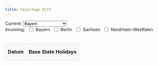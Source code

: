 ```yaml
---
title: Feiertags Diff
---
```


<div>
  <label for="base-state">Current:</label>
  <select id="base-state" name="base-state" onchange="compareHolidays()">
    <option value="Bayern">Bayern</option>
    <option value="Berlin">Berlin</option>
    <option value="Sachsen">Sachsen</option>
    <option value="Nordrhein-Westfalen">Nordrhein-Westfalen</option>
    <!-- Add more states as needed -->
  </select>
</div>
<div class="horizontal-checkboxes">
  <label for="compare-states">Incoming:</label>
  <div id="compare-states" class="horizontal-checkboxes">
    <label><input type="checkbox" name="compare-state" value="Bayern" onchange="compareHolidays()"> Bayern</label>
    <label><input type="checkbox" name="compare-state" value="Berlin" onchange="compareHolidays()"> Berlin</label>
    <label><input type="checkbox" name="compare-state" value="Sachsen" onchange="compareHolidays()"> Sachsen</label>
    <label><input type="checkbox" name="compare-state" value="Nordrhein-Westfalen" onchange="compareHolidays()"> Nordrhein-Westfalen</label>
    <!-- Add more states as needed -->
  </div>
</div>

<div id="next-holiday" class="next-holiday">
  <!-- Next holiday information will be dynamically added here -->
</div>

<div id="result" class="diff-container">
  <table id="holidays-table">
    <thead>
      <tr>
        <th>Datum</th>
        <th id="base-state-header">Base State Holidays</th>
        <!-- Compare state headers will be dynamically added here -->
      </tr>
    </thead>
    <tbody id="holidays-table-body">
      <!-- Holiday rows will be dynamically added here -->
    </tbody>
  </table>
</div>

<style>
    .main-content {
        max-width: 80%;
        margin: 0 auto;
    }
    .diff-container {
        overflow: hidden;
    }
    table {
        border-collapse: collapse;
        table-layout: fixed;
    }

    th, td {
        padding: 8px;
        border: 1px solid #e1e4e8;
        text-align: left;
    }
    th {
        background-color: #f6f8fa;
        height: 3.5em;
    }
    tr:nth-child(odd) {
        background-color: #fafafa;
    }
    .added {
        background-color: #e6ffed;
        color: #22863a;
    }
    .removed {
        background-color: #ffeef0;
        color: #cb2431;
    }
    .horizontal-checkboxes {
        display: flex;
        flex-wrap: wrap;
        gap: 10px;
    }
    .horizontal-checkboxes label {
        display: flex;
        align-items: center;
        gap: 5px;
    }
    .next-holiday {
        margin: 20px 0;
        font-style: italic;
    }
    .warning-icon {
        color: #d9534f;
        margin-left: 5px;
    }
</style>
<script>
  let holidays = {};

  async function fetchHolidays() {
    const response = await fetch('public-holidays.json');
    holidays = await response.json();
    compareHolidays();
  }

  function getQueryParams() {
    const params = new URLSearchParams(window.location.search);
    return {
      currentState: params.get('currentState'),
      incomingStates: params.get('incomingStates') ? params.get('incomingStates').split(',') : []
    };
  }

  function updateURL(baseState, compareStates) {
    const params = new URLSearchParams();
    params.set('currentState', baseState);
    params.set('incomingStates', compareStates.join(','));
    const newUrl = `${window.location.pathname}?${params.toString()}`;
    window.history.pushState({}, '', newUrl);
  }

  function getNextHoliday() {
    const today = new Date().toISOString().split('T')[0];
    const allHolidays = Object.values(holidays).flat();
    const futureHolidays = allHolidays.filter(holiday => holiday.date >= today);
    futureHolidays.sort((a, b) => new Date(a.date) - new Date(b.date));
    return futureHolidays[0];
  }

  function updateNextHolidaySection() {
    const nextHoliday = getNextHoliday();
    if (!nextHoliday) return;

    const statesWithHoliday = Object.keys(holidays).filter(state => holidays[state].some(holiday => holiday.date === nextHoliday.date));
    const statesWithoutHoliday = Object.keys(holidays).filter(state => !holidays[state].some(holiday => holiday.date === nextHoliday.date));

    const nextHolidayDiv = document.getElementById('next-holiday');
    nextHolidayDiv.innerHTML = `
      Nächster Feiertag ist <strong>${nextHoliday.name} am ${nextHoliday.date}</strong>
      in ${statesWithHoliday.map(state => `${state} 😎`).join(', ')} und nicht in
      ${statesWithoutHoliday.map(state => `${state} 😢`).join(', ')}.
    `;
  }

  function compareHolidays() {
    const baseState = document.getElementById('base-state').value;
    let compareStates = Array.from(document.querySelectorAll('input[name="compare-state"]:checked')).map(el => el.value);

    updateURL(baseState, compareStates);

    const baseHolidays = holidays[baseState] || [];
    const holidaysTableBody = document.getElementById('holidays-table-body');
    const holidaysTableHead = document.querySelector('#holidays-table thead tr');
    const baseStateHeader = document.getElementById('base-state-header');

    holidaysTableBody.innerHTML = '';
    baseStateHeader.textContent = `Current: ${baseState}`;
    holidaysTableHead.innerHTML = `<th>Date</th><th id="base-state-header">Current: ${baseState}</th>`;

    // Remove the base state from the compare states if it is selected
    compareStates = compareStates.filter(state => state !== baseState);

    compareStates.forEach(state => {
      const th = document.createElement('th');
      th.textContent = `Incoming: ${state}`;
      holidaysTableHead.appendChild(th);
    });

    const allDates = new Set(baseHolidays.map(holiday => holiday.date));
    compareStates.forEach(state => {
      holidays[state].forEach(holiday => allDates.add(holiday.date));
    });

    const sortedDates = Array.from(allDates).sort((a, b) => new Date(a) - new Date(b));

    sortedDates.forEach(date => {
      const tr = document.createElement('tr');
      const baseHoliday = baseHolidays.find(h => h.date === date);
      const baseTd = document.createElement('td');
      const dateTd = document.createElement('td');
      dateTd.textContent = date;

      let hasDiff = false;

      if (baseHoliday) {
        baseTd.textContent = `${baseHoliday.name}`;
      } else {
        baseTd.textContent = 'Kein Feiertag';
        baseTd.classList.add('removed');
        hasDiff = true;
      }
      tr.appendChild(dateTd);
      tr.appendChild(baseTd);

      compareStates.forEach(state => {
        const td = document.createElement('td');
        const stateHoliday = holidays[state].find(h => h.date === date);
        if (stateHoliday) {
          td.textContent = `${stateHoliday.name}`;
          if (!baseHoliday) {
            td.classList.add('added');
            hasDiff = true;
          }
        } else {
          td.textContent = 'Kein Feiertag';
          td.classList.add('removed');
          hasDiff = true;
        }
        tr.appendChild(td);
      });

      if (hasDiff) {
        dateTd.innerHTML += ' <span class="warning-icon">⚠️</span>';
      }

      holidaysTableBody.appendChild(tr);
    });

    // Remove the checkbox for the selected base state
    document.querySelectorAll('input[name="compare-state"]').forEach(checkbox => {
      checkbox.parentElement.style.display = checkbox.value === baseState ? 'none' : 'flex';
    });

    updateNextHolidaySection();
  }

  document.addEventListener('DOMContentLoaded', async () => {
    const { currentState, incomingStates } = getQueryParams();
    if (currentState) {
      document.getElementById('base-state').value = currentState;
    }
    incomingStates.forEach(state => {
      const checkbox = document.querySelector(`input[name="compare-state"][value="${state}"]`);
      if (checkbox) {
        checkbox.checked = true;
      }
    });
    await fetchHolidays();
  });
</script>
